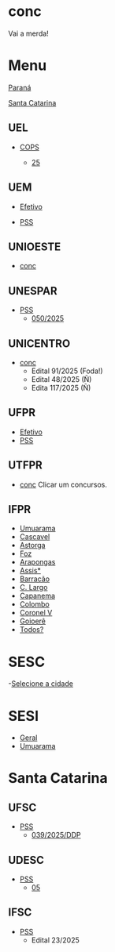 # conc
Vai a merda!

# Menu
[Paraná](https://github.com/rafauem/conc/#UEL)

[Santa Catarina](https://github.com/rafauem/conc/#UFSC)

## UEL
- [COPS](https://www.cops.uel.br/)

  - [25](https://www.cops.uel.br/v2/Selecao/DetalharSelecao/Selecao/367)

## UEM
- [Efetivo](https://prh.uem.br/res/concurso-publico-docente-novo)
  
- [PSS](https://prh.uem.br/res/em-andamento-docentes)
  
## UNIOESTE
- [conc](https://concursos.unioeste.br/)


## UNESPAR
- [PSS](https://progesp.unespar.edu.br/menu-principal/concursos-publicos)
  - [050/2025](https://progesp.unespar.edu.br/menu-principal/concursos-publicos/concurso-publico/edital-n-050-2025-cpps)

## UNICENTRO
- [conc](https://www2.unicentro.br/concursos/)
  - Edital 91/2025 (Foda!) 
  - Edital 48/2025 (Ñ)
  - Edita 117/2025 (Ñ)

## UFPR
- [Efetivo](https://progepe.ufpr.br/a/concursos/docente/concursos_publicos/concursos.html)
- [PSS](https://progepe.ufpr.br/a/concursos/docente/concursos_publicos/testes_seletivos.html)
 

## UTFPR
- [conc](https://www.utfpr.edu.br/editais) Clicar um concursos.

## IFPR
- [Umuarama](https://ifpr.edu.br/umuarama/concursos/professor-substituto/pss-2025/)
- [Cascavel](https://ifpr.edu.br/cascavel/pss-4/)
- [Astorga](https://ifpr.edu.br/astorga/menu-principal/concursos-e-processos-seletivos/)
- [Foz](https://ifpr.edu.br/foz-do-iguacu/pss-professor-substituto/)
- [Arapongas](https://ifpr.edu.br/arapongas/institucional/processos-seletivos/)
- [Assis*](https://ifpr.edu.br/assis-chateaubriand/menu-institucional/gt-pessoas/editais/concursos/)
- [Barracão](https://ifpr.edu.br/barracao/institucional/docinstitucional/concursos-e-processos-seletivos/)
- [C. Largo](https://ifpr.edu.br/campo-largo/concursos-processos-seletivos/pss-professor-substituto/)
- [Capanema](https://ifpr.edu.br/capanema/docinstitucional/editais/)
- [Colombo](https://ifpr.edu.br/colombo/editais-e-portarias/)
- [Coronel V](https://ifpr.edu.br/coronel-vivida/documentos-institucionais/editais/)
- [Goioerê](https://ifpr.edu.br/goioere/docinstitucional/processo-seletivo-pss-professor-substituto/)
- [Todos?](https://ifpr.edu.br/trabalhe-no-ifpr/processo-seletivo-simplificado/professor-substituto/professor-substituto-2025/)

# SESC
-[Selecione a cidade](https://www.sescpr.com.br/trabalhe-conosco/)

# SESI
- [Geral](https://app.jobconvo.com/pt-br/careers/sistema-fiep/35ad6a0f-51a9-4b5f-b1fe-154124819dfd/)
- [Umuarama](https://app.jobconvo.com/pt-br/careers/sistema-fiep/35ad6a0f-51a9-4b5f-b1fe-154124819dfd/?title=&state=PR&city=UMUARAMA&department=)

# Santa Catarina

## UFSC
- [PSS](https://concursos.ufsc.br/)
  - [039/2025/DDP](https://039ddp2025.concursos.ufsc.br/edital/)

## UDESC
- [PSS](https://www.udesc.br/concursospublicos/processoseletivos/2025)
  - [05](https://www.udesc.br/concursopublico/052025)

## IFSC
- [PSS](https://www.ifsc.edu.br/contratacao-de-professores)
  - Edital 23/2025 
